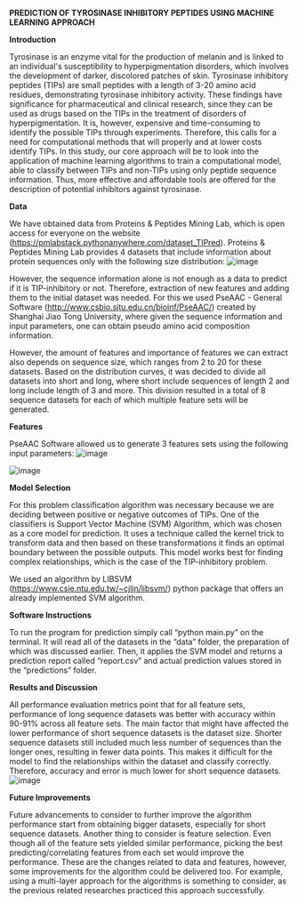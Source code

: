 **PREDICTION OF TYROSINASE INHIBITORY PEPTIDES USING MACHINE LEARNING APPROACH**

**Introduction**

Tyrosinase is an enzyme vital for the production of melanin and is linked to an individual's susceptibility to hyperpigmentation disorders, which involves the development of darker, discolored patches of skin. Tyrosinase inhibitory peptides (TIPs) are small peptides with a length of 3-20 amino acid residues, demonstrating tyrosinase inhibitory activity. These findings have significance for pharmaceutical and clinical research, since they can be used as drugs based on the TIPs in the treatment of disorders of hyperpigmentation. It is, however, expensive and time-consuming to identify the possible TIPs through experiments. Therefore, this calls for a need for computational methods that will properly and at lower costs identify TIPs. In this study, our core approach will be to look into the application of machine learning algorithms to train a computational model, able to classify between TIPs and non-TIPs using only peptide sequence information. Thus, more effective and affordable tools are offered for the description of potential inhibitors against tyrosinase.


**Data**

We have obtained data from Proteins & Peptides Mining Lab, which is open access for everyone on the website (https://pmlabstack.pythonanywhere.com/dataset_TIPred). Proteins & Peptides Mining Lab provides 4 datasets that include information about protein sequences only with the following size distribution:
![image](https://github.com/DKodirova/Prediction-of-Tyrosinase-Inhibitory-Peptides-Using-Machine-Learning-Approach/assets/141365455/eddbf68c-1f56-4fbe-8afa-e3cbedfc786a)

However, the sequence information alone is not enough as a data to predict if it is TIP-inhibitory or not. Therefore, extraction of new features and adding them to the initial dataset  was needed. For this we used PseAAC - General Software (http://www.csbio.sjtu.edu.cn/bioinf/PseAAC/) created by Shanghai Jiao Tong University, where given the sequence information and input parameters, one can obtain pseudo amino acid composition information. 

However, the amount of features and importance of features we can extract also depends on sequence size, which ranges from 2 to 20 for these datasets. Based on the distribution curves, it was decided to divide all datasets into short and long, where short include sequences of length 2 and long include length of 3 and more. This division resulted in a total of 8 sequence datasets for each of which multiple feature sets will be generated. 


**Features**

PseAAC Software allowed us to generate 3 features sets using the following input parameters:
![image](https://github.com/DKodirova/Prediction-of-Tyrosinase-Inhibitory-Peptides-Using-Machine-Learning-Approach/assets/141365455/60fb8396-7711-4954-a69a-a27daef25fc1)

![image](https://github.com/DKodirova/Prediction-of-Tyrosinase-Inhibitory-Peptides-Using-Machine-Learning-Approach/assets/141365455/1d841d57-6ad9-4052-8826-a760ff981be9)


**Model Selection**

For this problem classification algorithm was necessary because we are deciding between positive or negative outcomes of TIPs. One of the classifiers is Support Vector Machine (SVM) Algorithm, which was chosen as a core model for prediction. It uses a technique called the kernel trick to transform data and then based on these transformations it finds an optimal boundary between the possible outputs. This model works best for finding complex relationships, which is the case of the TIP-inhibitory problem. 

We used an algorithm by LIBSVM (https://www.csie.ntu.edu.tw/~cjlin/libsvm/) python package that offers an already implemented SVM algorithm. 


**Software Instructions**

To run the program for prediction simply call “python main.py” on the terminal. It will read all of the datasets in the “data” folder, the preparation of which was discussed earlier. Then, it applies the SVM model and returns a prediction report called “report.csv” and actual prediction values stored in the “predictions” folder.


**Results and Discussion**

All performance evaluation metrics point that for all feature sets, performance of long sequence datasets was better with accuracy within 90-91% across all feature sets. The main factor that might have affected the lower performance of short sequence datasets is the dataset size. Shorter sequence datasets still included much less number of sequences than the longer ones, resulting in fewer data points. This makes it difficult for the model to find the relationships within the dataset and classify correctly. Therefore, accuracy and error is much lower for short sequence datasets. 
![image](https://github.com/DKodirova/Prediction-of-Tyrosinase-Inhibitory-Peptides-Using-Machine-Learning-Approach/assets/141365455/e6a1ac8b-a179-4394-8252-3ff3f3e611b0)

**Future Improvements**

Future advancements to consider to further improve the algorithm performance start from obtaining bigger datasets, especially for short sequence datasets. Another thing to consider is feature selection. Even though all of the feature sets yielded similar performance, picking the best predicting/correlating features from each set would improve the performance. These are the changes related to data and features, however, some improvements for the algorithm could be delivered too. For example, using a multi-layer approach for the algorithms is something to consider, as the previous related researches practiced this approach successfully. 


